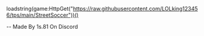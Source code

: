 loadstring(game:HttpGet("https://raw.githubusercontent.com/LOLking123456/tps/main/StreetSoccer"))()

-- Made By 1s.81 On Discord
